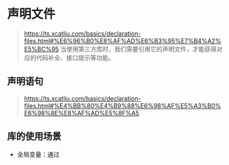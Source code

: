 # 声明文件
> https://ts.xcatliu.com/basics/declaration-files.html#%E6%96%B0%E8%AF%AD%E6%B3%95%E7%B4%A2%E5%BC%95
当使用第三方库时，我们需要引用它的声明文件，才能获得对应的代码补全、接口提示等功能。
## 声明语句
> https://ts.xcatliu.com/basics/declaration-files.html#%E4%BB%80%E4%B9%88%E6%98%AF%E5%A3%B0%E6%98%8E%E8%AF%AD%E5%8F%A5

## 库的使用场景
- 全局变量：通过 <script> 标签引入第三方库，注入全局变量
- npm 包：通过 import foo from 'foo' 导入，符合 ES6 模块规范
- UMD 库：既可以通过 <script> 标签引入，又可以通过 import 导入
- 直接扩展全局变量：通过 <script> 标签引入后，改变一个全局变量的结构
- 在 npm 包或 UMD 库中扩展全局变量：引用 npm 包或 UMD 库后，改变一个全局变量的结构
- 模块插件：通过 <script> 或 import 导入后，改变另一个模块的结构


### 全局变量
> https://ts.xcatliu.com/basics/declaration-files.html#%E5%85%A8%E5%B1%80%E5%8F%98%E9%87%8F
安装 npm install @types/xxx --save-dev
#### 语法
全局变量的声明文件主要有以下几种语法：

declare var 声明全局变量
declare function 声明全局方法
declare class 声明全局类
declare enum 声明全局枚举类型
declare namespace 声明（含有子属性的）全局对象
interface 和 type 声明全局类型

### npm 包
> https://ts.xcatliu.com/basics/declaration-files.html#npm-%E5%8C%85
一般来说，npm 包的声明文件可能存在于两个地方：
1. 与该 npm 包绑定在一起。判断依据是 package.json 中有 types 字段，或者有一个 index.d.ts 声明文件
2. 发布到 @types 里。我们只需要尝试安装一下对应的 @types 包就知道是否存在该声明文件
如果没有声明文件，则需要手动创建，方式有：
1. 创建一个 types 目录，专门用来管理自己写的声明文件，将 foo 的声明文件放到 types/foo/index.d.ts 中
  这种方式需要配置下 tsconfig.json 中的 paths 和 baseUrl 字段
2. 创建一个 node_modules/@types/foo/index.d.ts 文件，存放 foo 模块的声明文件。这种方式不需要额外的配置，但是 node_modules 目录不稳定，代码也没有被保存到仓库中，无法回溯版本，有不小心被删除的风险，故不太建议用这种方案，一般只用作临时测试

#### 语法
npm 包的声明文件与全局变量的声明文件有很大区别
在 npm 包的声明文件中，使用 declare 不再会声明一个全局变量，而只会在当前文件中声明一个局部变量。只有在声明文件中使用 export 导出，然后在使用方 import 导入后，才会应用到这些类型声明

npm 包的声明文件主要有以下几种语法：

export 导出变量
export namespace 导出（含有子属性的）对象
export default ES6 默认导出
export = commonjs 导出模块

